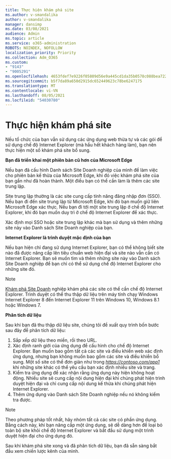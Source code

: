 ```yaml
---
title: Thực hiện khám phá site
ms.author: v-smandalika
author: v-smandalika
manager: dansimp
ms.date: 03/08/2021
audience: Admin
ms.topic: article
ms.service: o365-administration
ROBOTS: NOINDEX, NOFOLLOW
localization_priority: Priority
ms.collection: Adm_O365
ms.custom:
- "9143"
- "9005291"
ms.openlocfilehash: 4653fdef7e9226f05809d56e9a445cd1da35b0578c088bea72252a281d4527d2
ms.sourcegitcommit: b5f7da89a650d2915dc652449623c78be6247175
ms.translationtype: MT
ms.contentlocale: vi-VN
ms.lasthandoff: 08/05/2021
ms.locfileid: "54030780"
---
```

# <a name="do-site-discovery"></a>Thực hiện khám phá site

Nếu tổ chức của bạn vẫn sử dụng các ứng dụng web thừa tự và các gói để sử dụng chế độ Internet Explorer (mà hầu hết khách hàng làm), bạn nên thực hiện một số khám phá site bổ sung.

**Bạn đã triển khai một phiên bản cũ hơn của Microsoft Edge**

Nếu bạn đã cấu hình Danh sách Site Doanh nghiệp của mình để làm việc cho phiên bản kế thừa của Microsoft Edge, khi đó việc khám phá site của bạn gần như đã hoàn thành. Một điều bạn có thể cần làm là thêm các site trung lập.

Site trung lập thường là các site cung cấp tính năng đăng nhập đơn (SSO). Nếu bạn đi đến site trung lập từ Microsoft Edge, khi đó bạn muốn giữ liên Microsoft Edge xác thực. Nếu bạn đi tới một site trung lập ở chế độ Internet Explorer, khi đó bạn muốn duy trì ở chế độ Internet Explorer để xác thực.

Xác định mọi SSO hoặc site trung lập khác mà bạn sử dụng và thêm những site này vào Danh sách Site Doanh nghiệp của bạn.

**Internet Explorer là trình duyệt mặc định của bạn**

Nếu bạn hiện chỉ đang sử dụng Internet Explorer, bạn có thể không biết site nào đã được nâng cấp lên tiêu chuẩn web hiện đại và site nào vẫn cần có Internet Explorer. Bạn sẽ muốn tìm và thêm những site này vào Danh sách Site Doanh nghiệp để bạn chỉ có thể sử dụng chế độ Internet Explorer cho những site đó.

> [!NOTE]
> [Khám phá Site Doanh](https://docs.microsoft.com/internet-explorer/ie11-deploy-guide/collect-data-using-enterprise-site-discovery) nghiệp khám phá các site có thể cần chế độ Internet Explorer. Trình duyệt có thể thu thập dữ liệu trên máy tính chạy Windows Internet Explorer 8 đến Internet Explorer 11 trên Windows 10, Windows 8.1 hoặc Windows 7.

**Phân tích dữ liệu**

Sau khi bạn đã thu thập dữ liệu site, chúng tôi đề xuất quy trình bốn bước sau đây để phân tích dữ liệu:
1. Sắp xếp dữ liệu theo miền, rồi theo URL.
2. Xác định ranh giới của ứng dụng để cấu hình cho chế độ Internet Explorer. Bạn muốn bao gồm tất cả các site và điều khiển web xác định ứng dụng, nhưng bạn không muốn bao gồm các site và điều khiển bổ sung. Một số site có thể đơn giản như trong *https://contoso.com/app1* khi những site khác có thể yêu cầu bạn xác định nhiều site và trang.
3. Kiểm tra ứng dụng để xác nhận rằng ứng dụng này hiện không hoạt động. Nhiều site sẽ cung cấp nội dung hiện đại khi chúng phát hiện trình duyệt hiện đại và chỉ cung cấp nội dung kế thừa khi chúng phát hiện Internet Explorer.
4. Thêm ứng dụng vào Danh sách Site Doanh nghiệp nếu nó không kiểm tra được.

> [!NOTE]
> Theo phương pháp tốt nhất, hãy nhóm tất cả các site có phần ứng dụng. Bằng cách này, khi bạn nâng cấp một ứng dụng, sẽ dễ dàng hơn để loại bỏ toàn bộ site khỏi chế độ Internet Explorer và bắt đầu sử dụng một trình duyệt hiện đại cho ứng dụng đó.

Sau khi khám phá site xong và đã phân tích dữ liệu, bạn đã sẵn sàng bắt đầu xem chiến lược kênh của mình.

